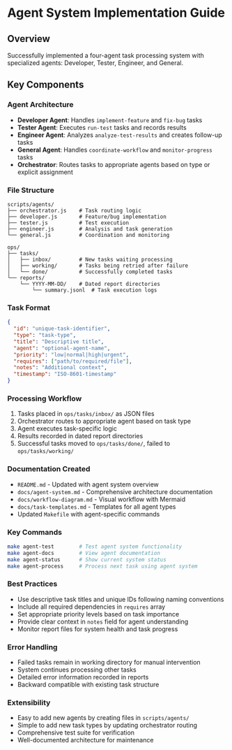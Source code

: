 # Agent System Implementation Guide

## Overview
Successfully implemented a four-agent task processing system with specialized agents: Developer, Tester, Engineer, and General.

## Key Components

### Agent Architecture
- **Developer Agent**: Handles `implement-feature` and `fix-bug` tasks
- **Tester Agent**: Executes `run-test` tasks and records results  
- **Engineer Agent**: Analyzes `analyze-test-results` and creates follow-up tasks
- **General Agent**: Handles `coordinate-workflow` and `monitor-progress` tasks
- **Orchestrator**: Routes tasks to appropriate agents based on type or explicit assignment

### File Structure
```
scripts/agents/
├── orchestrator.js    # Task routing logic
├── developer.js       # Feature/bug implementation
├── tester.js          # Test execution
├── engineer.js        # Analysis and task generation
└── general.js         # Coordination and monitoring

ops/
├── tasks/
│   ├── inbox/         # New tasks waiting processing
│   ├── working/       # Tasks being retried after failure
│   └── done/          # Successfully completed tasks
└── reports/
    └── YYYY-MM-DD/    # Dated report directories
        └── summary.jsonl  # Task execution logs
```

### Task Format
```json
{
  "id": "unique-task-identifier",
  "type": "task-type",
  "title": "Descriptive title",
  "agent": "optional-agent-name",
  "priority": "low|normal|high|urgent",
  "requires": ["path/to/required/file"],
  "notes": "Additional context",
  "timestamp": "ISO-8601-timestamp"
}
```

### Processing Workflow
1. Tasks placed in `ops/tasks/inbox/` as JSON files
2. Orchestrator routes to appropriate agent based on task type
3. Agent executes task-specific logic
4. Results recorded in dated report directories
5. Successful tasks moved to `ops/tasks/done/`, failed to `ops/tasks/working/`

### Documentation Created
- `README.md` - Updated with agent system overview
- `docs/agent-system.md` - Comprehensive architecture documentation
- `docs/workflow-diagram.md` - Visual workflow with Mermaid
- `docs/task-templates.md` - Templates for all agent types
- Updated `Makefile` with agent-specific commands

### Key Commands
```bash
make agent-test        # Test agent system functionality
make agent-docs        # View agent documentation  
make agent-status      # Show current system status
make agent-process     # Process next task using agent system
```

### Best Practices
- Use descriptive task titles and unique IDs following naming conventions
- Include all required dependencies in `requires` array
- Set appropriate priority levels based on task importance
- Provide clear context in `notes` field for agent understanding
- Monitor report files for system health and task progress

### Error Handling
- Failed tasks remain in working directory for manual intervention
- System continues processing other tasks
- Detailed error information recorded in reports
- Backward compatible with existing task structure

### Extensibility
- Easy to add new agents by creating files in `scripts/agents/`
- Simple to add new task types by updating orchestrator routing
- Comprehensive test suite for verification
- Well-documented architecture for maintenance